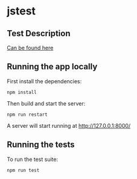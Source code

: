 # jstest

## Test Description
[Can be found here](Test_Description.md)

## Running the app locally
First install the dependencies:
```
npm install
```

Then build and start the server: 
```
npm run restart
```

A server will start running at http://127.0.0.1:8000/


## Running the tests
To run the test suite:
```
npm run test
```